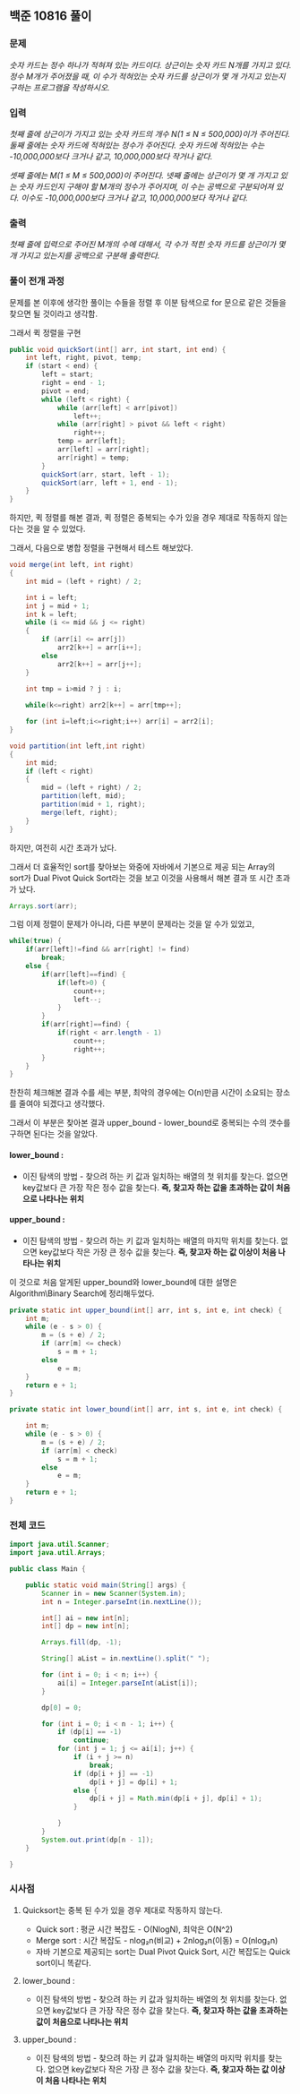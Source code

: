 ## 백준 10816 풀이

### 문제

*숫자 카드는 정수 하나가 적혀져 있는 카드이다. 상근이는 숫자 카드 N개를 가지고 있다. 정수 M개가 주어졌을 때, 이 수가 적혀있는 숫자 카드를 상근이가 몇 개 가지고 있는지 구하는 프로그램을 작성하시오.*



### 입력

*첫째 줄에 상근이가 가지고 있는 숫자 카드의 개수 N(1 ≤ N ≤ 500,000)이가 주어진다. 둘째 줄에는 숫자 카드에 적혀있는 정수가 주어진다. 숫자 카드에 적혀있는 수는 -10,000,000보다 크거나 같고, 10,000,000보다 작거나 같다.*

*셋째 줄에는 M(1 ≤ M ≤ 500,000)이 주어진다. 넷째 줄에는 상근이가 몇 개 가지고 있는 숫자 카드인지 구해야 할 M개의 정수가 주어지며, 이 수는 공백으로 구분되어져 있다. 이수도 -10,000,000보다 크거나 같고, 10,000,000보다 작거나 같다.*



### 출력

*첫째 줄에 입력으로 주어진 M개의 수에 대해서, 각 수가 적힌 숫자 카드를 상근이가 몇 개 가지고 있는지를 공백으로 구분해 출력한다.*



### 풀이 전개 과정

문제를 본 이후에 생각한 풀이는 수들을 정렬 후 이분 탐색으로 for 문으로 같은 것들을 찾으면 될 것이라고 생각함.



그래서 퀵 정렬을 구현

```java
public void quickSort(int[] arr, int start, int end) {
	int left, right, pivot, temp;
	if (start < end) {
		left = start;
		right = end - 1;
		pivot = end;
		while (left < right) {
			while (arr[left] < arr[pivot])
				left++;
			while (arr[right] > pivot && left < right)
				right++;
			temp = arr[left];
			arr[left] = arr[right];
			arr[right] = temp;
		}
		quickSort(arr, start, left - 1);
		quickSort(arr, left + 1, end - 1);
	}
}
```



하지만, 퀵 정렬를 해본 결과, 퀵 정렬은 중복되는 수가 있을 경우 제대로 작동하지 않는다는 것을 알 수 있었다.

그래서, 다음으로 병합 정렬을 구현해서 테스트 해보았다.

``` java
void merge(int left, int right)
{
	int mid = (left + right) / 2;

	int i = left;
	int j = mid + 1;
	int k = left;
	while (i <= mid && j <= right)
	{
		if (arr[i] <= arr[j]) 
			arr2[k++] = arr[i++]; 
		else
			arr2[k++] = arr[j++];
	}

	int tmp = i>mid ? j : i;
	
	while(k<=right) arr2[k++] = arr[tmp++];

	for (int i=left;i<=right;i++) arr[i] = arr2[i];
}

void partition(int left,int right)
{
	int mid;
	if (left < right)
	{
		mid = (left + right) / 2; 
		partition(left, mid);
		partition(mid + 1, right);
		merge(left, right);
	}
}
```

하지만, 여전히 시간 초과가 났다.



그래서 더 효율적인 sort를 찾아보는 와중에 자바에서 기본으로 제공 되는 Array의 sort가 Dual Pivot Quick Sort라는 것을 보고 이것을 사용해서 해본 결과 또 시간 초과가 났다.

```java
Arrays.sort(arr);
```



그럼 이제 정렬이 문제가 아니라, 다른 부분이 문제라는 것을 알 수가 있었고,

``` java
while(true) {
    if(arr[left]!=find && arr[right] != find) 
        break;
    else {
        if(arr[left]==find) {
            if(left>0) {
            	count++;
            	left--;
        	}
        }
        if(arr[right]==find) {
            if(right < arr.length - 1)
                count++;
            	right++;
        }
    }
}
```

찬찬히 체크해본 결과 수를 세는 부분, 최악의 경우에는 O(n)만큼 시간이  소요되는 장소를 줄여야 되겠다고 생각했다.



그래서 이 부분은 찾아본 결과 upper_bound - lower_bound로 중복되는 수의 갯수를 구하면 된다는 것을 알았다.

#### lower_bound :

- 이진 탐색의 방법 - 찾으려 하는 키 값과 일치하는 배열의 첫 위치를 찾는다.  없으면 key값보다 큰 가장 작은 정수 값을 찾는다. **즉, 찾고자 하는 값을 초과하는 값이 처음으로 나타나는 위치**

#### upper_bound :

- 이진 탐색의 방법 - 찾으려 하는 키 값과 일치하는 배열의 마지막 위치를 찾는다. 없으면 key값보다 작은 가장 큰 정수 값을 찾는다. **즉, 찾고자 하는 값 이상이 처음 나타나는 위치**

이 것으로 처음 알게된 upper_bound와 lower_bound에 대한 설명은 Algorithm\Binary Search에 정리해두었다.

```java
private static int upper_bound(int[] arr, int s, int e, int check) {
	int m;
	while (e - s > 0) {
		m = (s + e) / 2;
		if (arr[m] <= check)
			s = m + 1;
		else
			e = m;
	}
	return e + 1;
}

private static int lower_bound(int[] arr, int s, int e, int check) {

	int m;
	while (e - s > 0) {
		m = (s + e) / 2;
		if (arr[m] < check)
			s = m + 1;
		else
			e = m;
	}
	return e + 1;
}
```





### 전체 코드

```java
import java.util.Scanner;
import java.util.Arrays;

public class Main {

	public static void main(String[] args) {
		Scanner in = new Scanner(System.in);
		int n = Integer.parseInt(in.nextLine());

		int[] ai = new int[n];
		int[] dp = new int[n];

		Arrays.fill(dp, -1);

		String[] aList = in.nextLine().split(" ");

		for (int i = 0; i < n; i++) {
			ai[i] = Integer.parseInt(aList[i]);
		}

		dp[0] = 0;

		for (int i = 0; i < n - 1; i++) {
			if (dp[i] == -1)
				continue;
			for (int j = 1; j <= ai[i]; j++) {
				if (i + j >= n)
					break;
				if (dp[i + j] == -1)
					dp[i + j] = dp[i] + 1;
				else {
					dp[i + j] = Math.min(dp[i + j], dp[i] + 1);
				}

			}
		}
		System.out.print(dp[n - 1]);
	}

}
```





### 시사점

1. Quicksort는 중복 된 수가 있을 경우 제대로 작동하지 않는다.

   - Quick sort : 평균 시간 복잡도 - O(NlogN), 최악은 O(N^2)
   - Merge sort : 시간 복잡도 - nlog₂n(비교) + 2nlog₂n(이동)  = O(nlog₂n)
   - 자바 기본으로 제공되는 sort는 Dual Pivot Quick Sort, 시간 복잡도는 Quick sort이니 똑같다.

2. lower_bound :

   - 이진 탐색의 방법 - 찾으려 하는 키 값과 일치하는 배열의 첫 위치를 찾는다.  없으면 key값보다 큰 가장 작은 정수 값을 찾는다. **즉, 찾고자 하는 값을 초과하는 값이 처음으로 나타나는 위치**

3. upper_bound :

   - 이진 탐색의 방법 - 찾으려 하는 키 값과 일치하는 배열의 마지막 위치를 찾는다. 없으면 key값보다 작은 가장 큰 정수 값을 찾는다. **즉, 찾고자 하는 값 이상이 처음 나타나는 위치**